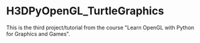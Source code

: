 # H3DPyOpenGL_TurtleGraphics
This is the third project/tutorial from the course "Learn OpenGL with Python for Graphics and Games". 

